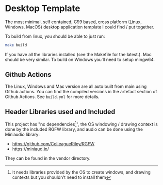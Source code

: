 # Desktop Template

The most minimal, self contained, C99 based, cross platform (Linux, Windows, 
MacOS) desktop application template I could find / put together.

To build from linux, you should be able to just run:

```bash
make build
```

If you have all the libraries installed (see the Makefile for the latest.). Mac
should be very similar. To build on Windows you'll need to setup mingw64.

## Github Actions

The Linux, Windows and Mac version are all auto built from main using Github 
actions. You can find the compiled versions in the artefact section of Github 
Actions. See `build.yml` for more details.

## Header Libraries used and Included

This project has "no dependencies[^1]", the OS windowing / drawing context is done
by the included RGFW library, and audio can be done using the Miniaudio library:

- https://github.com/ColleagueRiley/RGFW
- https://miniaud.io/

They can be found in the vendor directory.

[^1]: It needs libraries provided by the OS to create windows, and drawing contexts
but you shouldn't need to install them
